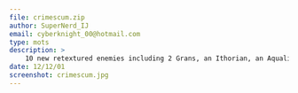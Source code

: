 ```yaml
---
file: crimescum.zip
author: SuperNerd_IJ
email: cyberknight_00@hotmail.com
type: mots
description: >
    10 new retextured enemies including 2 Grans, an Ithorian, an Aqualish, a Rodian, a Wookie, 3 men and a woman.
date: 12/12/01
screenshot: crimescum.jpg
---
```

